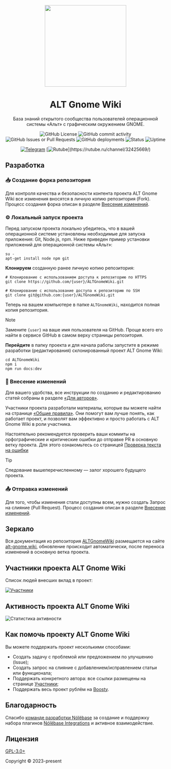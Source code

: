 <div class="header" align="center">

[<img src="https://alt-gnome.wiki/alt-gnome.png" height="256">](https://github.com/OlegShchavelev/ALTRegularGnomeWiki)

# ALT Gnome Wiki

База знаний открытого сообщества пользователей операционной системы «Альт» с графическим окружением GNOME.

![GitHub License](https://img.shields.io/github/license/OlegShchavelev/ALTGnomeWiki)
![GitHub commit activity](https://img.shields.io/github/commit-activity/y/OlegShchavelev/ALTGnomeWiki)
![GitHub Issues or Pull Requests](https://img.shields.io/github/issues/OlegShchavelev/ALTGnomeWiki)
![GitHub deployments](https://img.shields.io/github/deployments/OlegShchavelev/ALTGnomeWiki/github-pages?label=Last%20Deploy)
![Status](https://status.alt-gnome.ru/api/badge/13/status)
![Uptime](https://status.alt-gnome.ru/api/badge/13/uptime)

[![Telegram](https://img.shields.io/badge/Group-%235AA9E6?logo=telegram&label=Telegram)](https://t.me/alt_gnome)
[![Rutube](https://badgen.net/static/Rutube/Chanel/cyan?icon=https://static.rutube.ru/static/img/favicon-icons/icon.svg")](https://rutube.ru/channel/32425669/)

</div>

## Разработка

### :inbox_tray: Создание форка репозитория

Для контроля качества и безопасности контента проекта ALT Gnome Wiki все изменения вносятся в личную копию репозитория (Fork). Процесс создания форка описан в разделе [Внесение изменений](https://alt-gnome.wiki/reference/pages/alteration.html).

### :gear: Локальный запуск проекта

Перед запуском проекта локально убедитесь, что в вашей операционной системе установлены необходимые для запуска приложения: Git, Node.js, npm. Ниже приведен пример установки приложений для операционной системы «Альт»:

```shell
su -
apt-get install node npm git
```

**Клонируем** созданную ранее личную копию репозитория:

```shell
# Клонирование с использованием доступа к репозиторию по HTTPS
git clone https://github.com/{user}/ALTGnomeWiki.git

# Клонирование с использование доступа к репозиторию по SSH
git clone git@github.com:{user}/ALTGnomeWiki.git
```

Теперь на вашем компьютере в папке `ALTGnomeWiki`, находится полная копия репозитория.

> [!NOTE]
> Замените `{user}` на ваше имя пользователя на GitHub. Проще всего его найти в cервисе GitHub в самом верху страницы репозитория.

**Перейдите** в папку проекта и для начала работы запустите в режиме разработки (редактирования) склонированный проект ALT Gnome Wiki:

```shell
cd ALTGnomeWiki
npm i
npm run docs:dev
```

### :pencil: Внесение изменений

Для вашего удобства, все инструкции по созданию и редактированию статей собраны в разделе [«Для авторов»](/reference/).

Участники проекта разработали материалы, которые вы можете найти на странице [«Общие правила»](/reference/pages/general-rules/). Они помогут вам лучше понять, как работает проект, и позволят вам эффективно и просто работать с ALT Gnome Wiki в роли участника.

Настоятельно рекомендуется проверить ваши коммиты на орфографические и критические ошибки до отправке PR в основную ветку проекта. Для этого ознакомьтесь со страницей [Проверка текста на ошибки](https://alt-gnome.wiki/reference/tests/speller.html)

> [!TIP]
> Следование вышеперечисленному — залог хорошего будущего проекта.

### :outbox_tray: Отправка изменений

Для того, чтобы изменения стали доступны всем, нужно создать Запрос на слияние (Pull Request). Процесс создания описан в разделе [Внесение изменений](https://alt-gnome.wiki/reference/pages/alteration.html#_3-создаем-pull-request).

## Зеркало

Вся документация из репозитория [ALTGnomeWiki](https://github.com/OlegShchavelev/ALTGnomeWiki) размещается на cайте [alt-gnome.wiki](https://alt-gnome.wiki/), обновление происходит автоматически, после переноса изменений в основную ветка проекта.

## Участники проекта ALT Gnome Wiki

Список людей внесших вклад в проект:

[![Участники](https://contrib.rocks/image?repo=OlegShchavelev/ALTGnomeWiki)](https://github.com/OlegShchavelev/ALTGnomeWiki/graphs/contributors)

## Активность проекта ALT Gnome Wiki

![Статистика активности](https://repobeats.axiom.co/api/embed/4637fb51923408d570b8e555b3fde24eedb2bfea.svg 'Repobeats analytics image')

## Как помочь проекту ALT Gnome Wiki

Вы можете поддержать проект несколькими способами:

- Создать задачу с проблемой или предложением по улучшению (Issue);
- Создать запрос на слияние с добавлением/исправлением статьи или функционала;
- Поддержать конкретного автора: все ссылки размещены на странице [Участники](https://alt-gnome.wiki/contributions.html);
- Поддержать весь проект рублём на [Boosty](http://boosty.to/alt_gnome).

## Благодарность

Спасибо [команде разработки Nólëbase](https://github.com/nolebase) за создание и поддержку набора плагинов [Nólëbase Integrations](https://github.com/nolebase/integrations) и активное взаимодействие.

## Лицензия

[GPL-3.0+](https://altlinux.space/alt-gnome/wiki/src/branch/transfer/docs/ru/licence/index.md)

Copyright © 2023-present <OLEG SHCHAVELEV>
